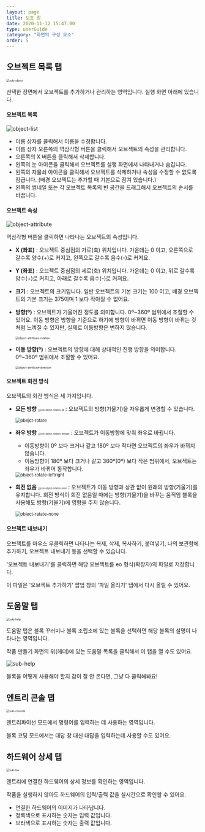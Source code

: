 ```yaml
---
layout: page
title: 보조 창
date: 2020-11-12 15:47:00
type: userGuide
category: "화면의 구성 요소"
order: 5
---
```


## 오브젝트 목록 탭



<img src="images/window/sub-object.png" alt="sub-object" style="zoom: 50%;" />



선택한 장면에서 오브젝트를 추가하거나 관리하는 영역입니다. 실행 화면 아래에 있습니다.



#### 오브젝트 목록



![object-list](images/window/object-list.png)



+ 이름 상자를 클릭해서 이름을 수정합니다.
+ 이름 상자 오른쪽의 역삼각형 버튼을 클릭해서 오브젝트의 속성을 관리합니다.
+ 오른쪽의 X 버튼을 클릭해서 삭제합니다.
+ 왼쪽의 눈 아이콘을 클릭해서 오브젝트를 실행 화면에서 나타내거나 숨깁니다.
+ 왼쪽의 자물쇠 아이콘을 클릭해서 오브젝트를 삭제하거나 속성을 수정할 수 없도록 잠급니다. (배경 오브젝트는 추가할 때 기본으로 잠겨 있습니다.)
+ 왼쪽의 썸네일 또는 각 오브젝트 목록의 빈 공간을 드래그해서 오브젝트의 순서를 바꿉니다.



#### 오브젝트 속성



![object-attribute](images/window/object-attribute.png)



역삼각형 버튼을 클릭하면 나타나는 오브젝트의 속성입니다.

+ **X (좌표)** : 오브젝트 중심점의 가로(축) 위치입니다. 가운데는 0 이고, 오른쪽으로 갈수록 양수(+)로 커지고, 왼쪽으로 갈수록 음수(-)로 커져요.

+ **Y (좌표)** : 오브젝트 중심점의 세로(축) 위치입니다. 가운데는 0 이고, 위로 갈수록 양수(+)로 커지고, 아래로 갈수록 음수(-)로 커져요.

+ **크기** : 오브젝트의 크기입니다. 일반 오브젝트의 기본 크기는 100 이고, 배경 오브젝트의 기본 크기는 375이며 1 보다 작아질 수 없어요.

+ **방향(º)** : 오브젝트가 기울어진 정도를 의미합니다. 0º~360º 범위에서 조절할 수 있어요. 이동 방향은 방향을 기준으로 하기에 방향이 바뀌면 이동 방향이 바뀌는 것 처럼 느껴질 수 있지만, 실제로 이동방향은 변하지 않습니다.

  <img src="images\window\object-attritbute-rotation.png" alt="object-attritbute-rotation" style="zoom: 50%;" />

+ **이동 방향(º)** : 오브젝트의 방향에 대해 상대적인 진행 방향을 의미합니다. 0º~360º 범위에서 조절할 수 있어요.

  <img src="images\window\object-attritbute-direction.png" alt="object-attritbute-direction" style="zoom: 50%;" />



#### 오브젝트 회전 방식

오브젝트의 회전 방식은 세 가지입니다.

+ **모든 방향** <img src="images\icon\icon-object-rotation-all.png" alt="icon-object-rotation-all" style="zoom:40%;" /> : 오브젝트의 방향(기울기)을 자유롭게 변경할 수 있습니다.

  <img src="images\window\obejct-rotate.gif" alt="obejct-rotate" style="zoom:80%;" />

+ **좌우 방향** <img src="images\icon\icon-object-rotation-leftright.png" alt="icon-object-rotation-leftright" style="zoom:40%;" /> : 오브젝트가 이동방향에 맞춰 좌우로 바뀝니다.  

  + 이동방향이 0º 보다 크거나 같고 180º 보다 작다면 오브젝트의 좌우가 바뀌지 않습니다.                                                                                                                
  + 이동방향이 180º 보다 크거나 같고 360º(0º) 보다 작은 범위에서, 오브젝트는 좌우가 바뀌어 동작합니다.

  <img src="images\window\object-rotate-leftright.gif" alt="object-rotate-leftright" style="zoom:80%;" />

+ **회전 없음** <img src="images\icon\icon-object-rotation-none.png" alt="icon-object-rotation-none" style="zoom:40%;"> : 오브젝트가 이동 방향과 상관 없이 원래의 방향(기울기)를 유지합니다. 회전 방식이 회전 없음일 때에는 방향(기울기)을 바꾸는 움직임 블록을 사용해도 방향(기울기)에 영향을 주지 않습니다.

  <img src="images\window\object-ratate-none.gif" alt="object-ratate-none" style="zoom:80%;" />



#### 오브젝트 내보내기

오브젝트를 마우스 우클릭하면 나타나는 복제, 삭제, 복사하기, 붙여넣기, 나의 보관함에 추가하기, 오브젝트 내보내기 등을 선택할 수 있습니다.

'오브젝트 내보내기'를 클릭하면 해당 오브젝트를 eo 형식(확장자)의 파일로 저장합니다.

이 파일은 '오브젝트 추가하기' 팝업 창의 '파일 올리기' 탭에서 다시 올릴 수 있어요.





## 도움말 탭



<img src="images/window/sub-help.png" alt="sub-help" style="zoom:50%;" />



도움말 탭은 블록 꾸러미나 블록 조립소에 있는 블록을 선택하면 해당 블록의 설명이 나타나는 영역입니다.

작품 만들기 화면의 위(헤더)에 있는 도움말 목록을 클릭해서 이 탭을 열 수도 있어요.



![sub-help](images/window/sub-help.gif)



블록을 어떻게 사용해야 할지 감이 잘 안 온다면, 그냥 다 클릭해봐요!


## 엔트리 콘솔 탭

<img src="images/window/sub-console.png" alt="sub-console" style="zoom:50%;" />



엔트리파이선 모드에서 명령어를 입력하는 데 사용하는 영역입니다.

블록 코딩 모드에서는 대답 창 대신 대답을 입력하는데 사용할 수도 있어요.



## 하드웨어 상세 탭

<img src="images/window/sub-hw.png" alt="sub-hw" style="zoom:50%;" />



엔트리에 연결한 하드웨어의 상세 정보를 확인하는 영역입니다.

작품을 실행하지 않아도 하드웨어의 입력/출력 값을 실시간으로 확인할 수 있어요.

+ 연결한 하드웨어의 이미지가 나타납니다.
+ 청록색으로 표시하는 숫자는 입력 값입니다.
+ 보라색으로 표시하는 숫자는 출력 값입니다.
